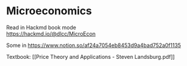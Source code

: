 # Microeconomics

Read in Hackmd book mode  
<https://hackmd.io/@dlcc/MicroEcon>

Some in <https://www.notion.so/af24a7054eb8453d9a4bad752a0f1135>

Textbook: [[Price Theory and Applications - Steven Landsburg.pdf]]

